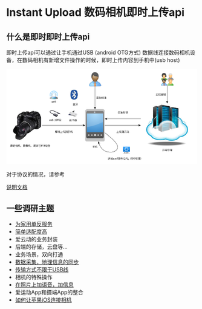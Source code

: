 # Instant Upload 数码相机即时上传api

## 什么是即时即时上传api

即时上传api可以通过让手机通过USB (android OTG方式) 数据线连接数码相机设备，在数码相机有新增文件操作的时候，即时上传内容到手机中(usb host)

![即时上传的结构](docs/yed/whats_instand_upload.png)

对于协议的情况，请参考

[说明文档](README.md)

## 一些调研主题

- [为家用单反服务](docs/For_Personal_Camera.md)
- [简单适配度高](docs/Simple_and_High_Adaptation.md)
- 爱云动的业务封装
- 后端的存储，云盘等...
- 业务场景，双向打通
- [数据采集，地理信息的同步](docs/Geo.md)
- [传输方式不限于USB线](docs/OtherTransport.md)
- 相机的特殊操作
- [在照片上加语音，加信息](docs/AddVoiceAndText.md)
- 爱运动App和摄端App的整合
- [如何让苹果iOS连接相机](docs/iOSSupport.md)

